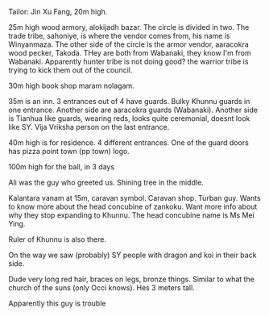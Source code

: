 Tailor: Jin Xu Fang, 20m high. 

25m high wood armory, alokijadh bazar. The circle is divided in two. The trade tribe, sahoniye, is where the vendor comes from, his name is Winyanmaza. The other side of the  circle is the armor vendor, aaracokra wood pecker, Takoda. THey are both from Wabanaki, they know I'm from Wabanaki. Apparently hunter tribe is not doing good? the warrior tribe is trying to kick them out of the council.

30m high book shop maram nolagam. 

35m is an inn. 3 entrances out of 4 have guards. Bulky Khunnu guards in one entrance. Another side are aaracokra guards (Wabanaki). Another side is Tianhua like guards, wearing reds, looks quite ceremonial, doesnt look like SY. Vija Vriksha person on the last entrance.

40m high is for residence. 4 different entrances. One of the guard doors has pizza point town (pp town) logo.

100m high for the ball, in 3 days

Ali was the guy who greeted us. Shining tree in the middle.

Kalantara vanam at 15m, caravan symbol. Caravan shop. Turban guy. Wants to know more about the head concubine of zankoku. Want more info about why they stop expanding to Khunnu. The head concubine name is Ms Mei Ying.

Ruler of Khunnu is also there.

On the way we saw (probably) SY people with dragon and koi in their back side. 

Dude very long red hair, braces on legs, bronze things. Similar to what the church of the suns (only Occi knows). Hes 3 meters tall.

Apparently this guy is trouble

